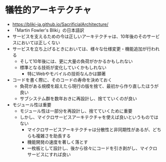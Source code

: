 # 犠牲的アーキテクチャ

- https://bliki-ja.github.io/SacrificialArchitecture/
- 「Martin Fowler's Bliki」の日本語訳
- サービスを支えるための今は正しいアーキテクチャは、10年後のそのサービスにおいては正しくない
- サービスを立ち上げるときにおいては、様々な仕様変更・機能追加が行われる
  - そして10年後には、更に大量の負荷がかかるかもしれない
  - 標準となる技術が変化していくかもしれない
    - 特にWebやモバイルの技術なんかは顕著
- コードを書く際に、そのコードの寿命を決めておく
  - 負荷がある規模を超えたら現行の版を捨て、最初から作り直したほうが良い
  - サブシステム群を数年おきに再設計し、捨てていくのが良い
- モジュール性は重要
  - モジュール性は一部分を再設計し、捨てていくために重要
  - しかし、マイクロサービスアーキテクチャを使えば良いというものではない
    - マイクロサービスアーキテクチャは分散性と非同期性があるが、どちらも複雑さを助長する
    - 機能開発の速度を著しく落とす
    - 一枚板として設計し、後から徐々にコードを引き剥がし、マイクロサービスにすれば良い

